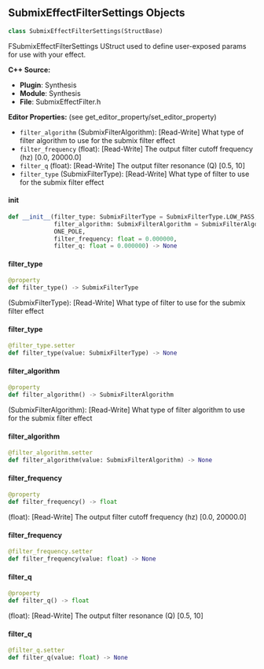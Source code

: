 ## SubmixEffectFilterSettings Objects

```python
class SubmixEffectFilterSettings(StructBase)
```

FSubmixEffectFilterSettings
UStruct used to define user-exposed params for use with your effect.

**C++ Source:**

- **Plugin**: Synthesis
- **Module**: Synthesis
- **File**: SubmixEffectFilter.h

**Editor Properties:** (see get_editor_property/set_editor_property)

- ``filter_algorithm`` (SubmixFilterAlgorithm):  [Read-Write] What type of filter algorithm to use for the submix filter effect
- ``filter_frequency`` (float):  [Read-Write] The output filter cutoff frequency (hz) [0.0, 20000.0]
- ``filter_q`` (float):  [Read-Write] The output filter resonance (Q) [0.5, 10]
- ``filter_type`` (SubmixFilterType):  [Read-Write] What type of filter to use for the submix filter effect

<a id="unreal.SubmixEffectFilterSettings.__init__"></a>

#### __init__

```python
def __init__(filter_type: SubmixFilterType = SubmixFilterType.LOW_PASS,
             filter_algorithm: SubmixFilterAlgorithm = SubmixFilterAlgorithm.
             ONE_POLE,
             filter_frequency: float = 0.000000,
             filter_q: float = 0.000000) -> None
```

<a id="unreal.SubmixEffectFilterSettings.filter_type"></a>

#### filter_type

```python
@property
def filter_type() -> SubmixFilterType
```

(SubmixFilterType):  [Read-Write] What type of filter to use for the submix filter effect

<a id="unreal.SubmixEffectFilterSettings.filter_type"></a>

#### filter_type

```python
@filter_type.setter
def filter_type(value: SubmixFilterType) -> None
```

<a id="unreal.SubmixEffectFilterSettings.filter_algorithm"></a>

#### filter_algorithm

```python
@property
def filter_algorithm() -> SubmixFilterAlgorithm
```

(SubmixFilterAlgorithm):  [Read-Write] What type of filter algorithm to use for the submix filter effect

<a id="unreal.SubmixEffectFilterSettings.filter_algorithm"></a>

#### filter_algorithm

```python
@filter_algorithm.setter
def filter_algorithm(value: SubmixFilterAlgorithm) -> None
```

<a id="unreal.SubmixEffectFilterSettings.filter_frequency"></a>

#### filter_frequency

```python
@property
def filter_frequency() -> float
```

(float):  [Read-Write] The output filter cutoff frequency (hz) [0.0, 20000.0]

<a id="unreal.SubmixEffectFilterSettings.filter_frequency"></a>

#### filter_frequency

```python
@filter_frequency.setter
def filter_frequency(value: float) -> None
```

<a id="unreal.SubmixEffectFilterSettings.filter_q"></a>

#### filter_q

```python
@property
def filter_q() -> float
```

(float):  [Read-Write] The output filter resonance (Q) [0.5, 10]

<a id="unreal.SubmixEffectFilterSettings.filter_q"></a>

#### filter_q

```python
@filter_q.setter
def filter_q(value: float) -> None
```

<a id="unreal.SubmixEffectFlexiverbSettings"></a>